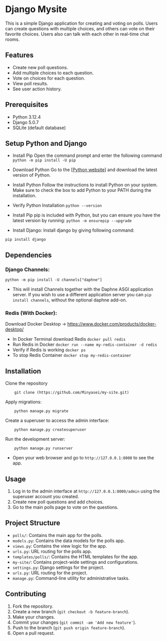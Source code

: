 # Django Mysite

This is a simple Django application for creating and voting on polls. Users can create questions with multiple choices, and others can vote on their favorite choices. Users also can talk with each other in real-time chat rooms. 

## Features

- Create new poll questions.
- Add multiple choices to each question.
- Vote on choices for each question.
- View poll results.
- See user action history.

## Prerequisites

- Python 3.12.4
- Django 5.0.7
- SQLite (default database)

## Setup Python and Django
- Install Pip
Open the command prompt and enter the following command
`
  python -m pip install -U pip
`

- Download Python 
Go to the [[Python website](https://www.python.org/downloads/)] and download the latest version of Python.

- Install Python
Follow the instructions to install Python on your system. Make sure to check the box to add Python to your PATH during the installation.

- Verify Python Installation
`
    python --version
`

- Install Pip
pip is included with Python, but you can ensure you have the latest version by running:
`
    python -m ensurepip --upgrade
`

- Install Django:
Install django by giving following command:
 
`
  pip install django
`
## Dependencies
### Django Channels:

  `
  python -m pip install -U channels["daphne"]
  `

- This will install Channels together with the Daphne ASGI application server. If you wish to use a different application server you can `pip install channels`, without the optional daphne add-on.

### Redis (With Docker):
  Download Docker Desktop -> https://www.docker.com/products/docker-desktop/
- In Docker Terminal download Redis
  `
  docker pull redis
  `
- Run Redis in Docker
  `
   docker run --name my-redis-container -d redis
  `
- Verify if Redis is working
  `
  docker ps
  `
- To stop Redis Container
  `
  docker stop my-redis-container
  `
  
## Installation

Clone the repository
```
    git clone (https://github.com/Minyasei/my-site.git)
```
Apply migrations:
```
    python manage.py migrate
```
Create a superuser to access the admin interface:
```
    python manage.py createsuperuser
```
Run the development server:
```
    python manage.py runserver
```
- Open your web browser and go to `http://127.0.0.1:8000` to see the app.

## Usage

1. Log in to the admin interface at `http://127.0.0.1:8000/admin` using the superuser account you created.
2. Create new poll questions and add choices.
3. Go to the main polls page to vote on the questions.

## Project Structure

  - `polls/`: Contains the main app for the polls.
  - `models.py`: Contains the data models for the polls app.
  - `views.py`: Contains the view logic for the app.
  - `urls.py`: URL routing for the polls app.
  - `templates/polls/`: Contains the HTML templates for the app.
  - `my-site/`: Contains project-wide settings and configurations.
  - `settings.py`: Django settings for the project.
  - `urls.py`: URL routing for the project.
  - `manage.py`: Command-line utility for administrative tasks.

## Contributing

1. Fork the repository.
2. Create a new branch (`git checkout -b feature-branch`).
3. Make your changes.
4. Commit your changes (`git commit -am 'Add new feature'`).
5. Push to the branch (`git push origin feature-branch`).
6. Open a pull request.
